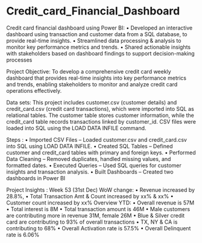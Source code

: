 # Credit_card_Financial_Dashboard
 Credit card financial dashboard using Power BI:
 • Developed an interactive dashboard using transaction and customer data from a SQL database, 
to provide real-time insights. 
• Streamlined data processing & analysis to monitor key performance metrics and trends.
 • Shared actionable insights with stakeholders based on dashboard findings to support decision-making processes


Project Objective:
To develop a comprehensive credit card weekly dashboard that provides real-time insights into key performance metrics and trends, enabling stakeholders to monitor and analyze credit card operations 
effectively.


Data sets:
This project includes customer.csv (customer details) and credit_card.csv (credit card transactions), which were imported into SQL as relational tables. The customer table stores customer information, while the credit_card table records transactions linked by customer_id. CSV files were loaded into SQL using the LOAD DATA INFILE command.


Steps : 
• Imported CSV Files – Loaded customer.csv and credit_card.csv into SQL using LOAD DATA INFILE.
• Created SQL Tables – Defined customer and credit_card tables with primary and foreign keys.
• Performed Data Cleaning – Removed duplicates, handled missing values, and formatted dates.
• Executed Queries – Used SQL queries for customer insights and transaction analysis.
• Built Dashboards – Created two dashboards in Power BI


Project Insights : Week 53 (31st Dec)
 WoW change: 
• Revenue increased by 28.8%, 
• Total Transaction Amt & Count increased by xx% & xx%
 • Customer count increased by xx%
 Overview YTD:
 • Overall revenue is 57M
 • Total interest is 8M
 • Total transaction amount is 46M
 • Male customers are contributing more in revenue 31M, female 26M
 • Blue & Silver credit card are contributing to 93% of overall 
transactions
 • TX, NY & CA is contributing to 68%
 • Overall Activation rate is 57.5%
 • Overall Delinquent rate is 6.06%


